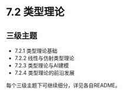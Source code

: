 # 7.2 类型理论

## 三级主题

- 7.2.1 类型理论基础
- 7.2.2 线性与仿射类型理论
- 7.2.3 类型理论与AI建模
- 7.2.4 类型理论的前沿发展

每个三级主题下可继续细分，详见各自README。
